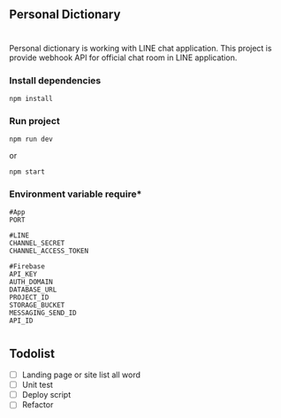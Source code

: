 ## Personal Dictionary
#
Personal dictionary is working with LINE chat application. This project is provide webhook API for official chat room in LINE application.

### Install dependencies
```
npm install
```
### Run project
```
npm run dev
```
or
```
npm start
```

### Environment variable require*
```
#App
PORT

#LINE
CHANNEL_SECRET
CHANNEL_ACCESS_TOKEN

#Firebase
API_KEY
AUTH_DOMAIN
DATABASE_URL
PROJECT_ID
STORAGE_BUCKET
MESSAGING_SEND_ID
API_ID
```

#
## Todolist
- [ ] Landing page or site list all word
- [ ] Unit test
- [ ] Deploy script
- [ ] Refactor
